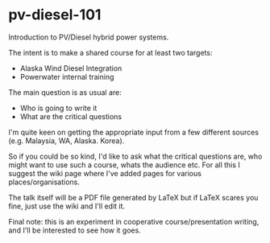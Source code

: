 # pv-diesel-101

Introduction to PV/Diesel hybrid power systems.

The intent is to make a shared course for at least two 
targets:

* Alaska Wind Diesel Integration
* Powerwater internal training

The main question is as usual are:

* Who is going to write it
* What are the critical questions

I'm quite keen on getting the appropriate input
from a few different sources (e.g. Malaysia, WA, Alaska. Korea).

So if you could be so kind, I'd like
to ask what the critical questions are, who
might want to use such a course, whats the audience etc.
For all this I suggest the wiki page where I've added pages
for various places/organisations.

The talk itself will be a PDF file generated by LaTeX but if
LaTeX scares you fine, just use the wiki and I'll edit it.

Final note: this is an experiment in cooperative course/presentation
writing, and I'll be interested to see how it goes.



